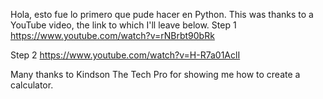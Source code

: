 Hola, esto fue lo primero que pude hacer en Python.
This was thanks to a YouTube video, the link to which I'll leave below.
Step 1 
https://www.youtube.com/watch?v=rNBrbt90bRk

Step 2
https://www.youtube.com/watch?v=H-R7a01AclI

Many thanks to Kindson The Tech Pro for showing me how to create a calculator.
